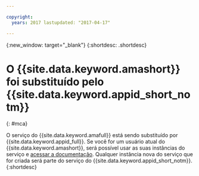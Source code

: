 ```yaml
---

copyright:
  years: 2017 lastupdated: "2017-04-17"

---
```


{:new_window: target="_blank"}
{:shortdesc: .shortdesc}

# O {{site.data.keyword.amashort}} foi substituído pelo {{site.data.keyword.appid_short_notm}}
{: #mca}

O serviço do {{site.data.keyword.amafull}} está sendo substituído por {{site.data.keyword.appid_full}}. Se você for um usuário atual do
{{site.data.keyword.amashort}}, será possível usar as suas instâncias do serviço e [acessar a
documentação](/docs/services/mobileaccess/index.html). Qualquer instância nova do serviço que for criada será parte do serviço do {{site.data.keyword.appid_short_notm}}.
{:shortdesc}

